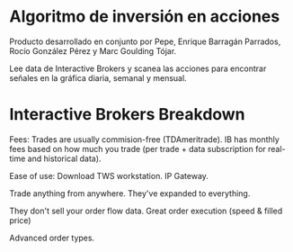 # Algoritmo de inversión en acciones

Producto desarrollado en conjunto por Pepe, Enrique Barragán Parrados, Rocío González Pérez y Marc Goulding Tójar.

Lee data de Interactive Brokers y scanea las acciones para encontrar señales en la gráfica diaria, semanal y mensual.


# Interactive Brokers Breakdown

Fees: Trades are usually commision-free (TDAmeritrade). IB has monthly fees based on how much you trade (per trade + data subscription for real-time and historical data).

Ease of use: Download TWS workstation. IP Gateway.

Trade anything from anywhere. They've expanded to everything.

They don't sell your order flow data. Great order execution (speed & filled price)

Advanced order types.


